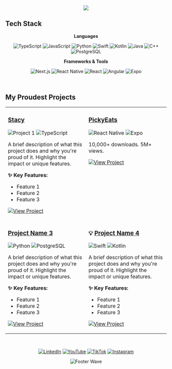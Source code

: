 <div align="center">
<img src="https://capsule-render.vercel.app/api?type=waving&color=gradient&height=200&section=header&text=Kevin%20He&fontSize=80&fontColor=fff&animation=fadeIn&fontAlignY=38" />
</div>

## Tech Stack
<div align="center">

**Languages**

![TypeScript](https://img.shields.io/badge/-TypeScript-3178C6?style=flat-square&logo=typescript&logoColor=white)
![JavaScript](https://img.shields.io/badge/-JavaScript-F7DF1E?style=flat-square&logo=javascript&logoColor=black)
![Python](https://img.shields.io/badge/-Python-3776AB?style=flat-square&logo=python&logoColor=white)
![Swift](https://img.shields.io/badge/-Swift-FA7343?style=flat-square&logo=swift&logoColor=white)
![Kotlin](https://img.shields.io/badge/-Kotlin-7F52FF?style=flat-square&logo=kotlin&logoColor=white)
![Java](https://img.shields.io/badge/-Java-007396?style=flat-square&logo=java&logoColor=white)
![C++](https://img.shields.io/badge/-C++-00599C?style=flat-square&logo=cplusplus&logoColor=white)
![PostgreSQL](https://img.shields.io/badge/-PostgreSQL-336791?style=flat-square&logo=postgresql&logoColor=white)

**Frameworks & Tools**

![Next.js](https://img.shields.io/badge/-Next.js-000000?style=flat-square&logo=nextdotjs&logoColor=white)
![React Native](https://img.shields.io/badge/-React%20Native-61DAFB?style=flat-square&logo=react&logoColor=black)
![React](https://img.shields.io/badge/-React-61DAFB?style=flat-square&logo=react&logoColor=black)
![Angular](https://img.shields.io/badge/-Angular-DD0031?style=flat-square&logo=angular&logoColor=white)
![Expo](https://img.shields.io/badge/-Expo-000020?style=flat-square&logo=expo&logoColor=white)

</div>

<br>

## My Proudest Projects

<div align="center">

<table>
<tr>
<td width="50%" valign="top">

### [Stacy](your-repo-link)

![Project 1](https://img.shields.io/badge/Next.js-000000?style=for-the-badge&logo=nextdotjs&logoColor=white)
![TypeScript](https://img.shields.io/badge/TypeScript-3178C6?style=for-the-badge&logo=typescript&logoColor=white)

A brief description of what this project does and why you're proud of it. Highlight the impact or unique features.

**✨ Key Features:**
- Feature 1
- Feature 2
- Feature 3

[![View Project](https://img.shields.io/badge/View%20Project-FF69B4?style=for-the-badge&logo=github&logoColor=white)](your-repo-link)

</td>
<td width="50%" valign="top">

### [PickyEats](https://github.com/kevinhe04/picky-eats)

![React Native](https://img.shields.io/badge/React_Native-61DAFB?style=for-the-badge&logo=react&logoColor=black)
![Expo](https://img.shields.io/badge/Expo-000020?style=for-the-badge&logo=expo&logoColor=white)

10,000+ downloads. 5M+ views.

[![View Project](https://img.shields.io/badge/View%20Project-FF69B4?style=for-the-badge&logo=github&logoColor=white)](your-repo-link)

</td>
</tr>

<tr>
<td width="50%" valign="top">

### [Project Name 3](your-repo-link)

![Python](https://img.shields.io/badge/Python-3776AB?style=for-the-badge&logo=python&logoColor=white)
![PostgreSQL](https://img.shields.io/badge/PostgreSQL-336791?style=for-the-badge&logo=postgresql&logoColor=white)

A brief description of what this project does and why you're proud of it. Highlight the impact or unique features.

**✨ Key Features:**
- Feature 1
- Feature 2
- Feature 3

[![View Project](https://img.shields.io/badge/View%20Project-FF69B4?style=for-the-badge&logo=github&logoColor=white)](your-repo-link)

</td>
<td width="50%" valign="top">

### 💡 [Project Name 4](your-repo-link)

![Swift](https://img.shields.io/badge/Swift-FA7343?style=for-the-badge&logo=swift&logoColor=white)
![Kotlin](https://img.shields.io/badge/Kotlin-7F52FF?style=for-the-badge&logo=kotlin&logoColor=white)

A brief description of what this project does and why you're proud of it. Highlight the impact or unique features.

**✨ Key Features:**
- Feature 1
- Feature 2
- Feature 3

[![View Project](https://img.shields.io/badge/View%20Project-FF69B4?style=for-the-badge&logo=github&logoColor=white)](your-repo-link)

</td>
</tr>
</table>

</div>

<br>

<div align="center">

[![LinkedIn](https://img.shields.io/badge/LinkedIn-0077B5?style=for-the-badge&logo=linkedin&logoColor=white)](https://www.linkedin.com/in/kvinhe/)
[![YouTube](https://img.shields.io/badge/YouTube-FF0000?style=for-the-badge&logo=youtube&logoColor=white)](https://www.youtube.com/@kvin.he1)
[![TikTok](https://img.shields.io/badge/TikTok-000000?style=for-the-badge&logo=tiktok&logoColor=white)](https://www.tiktok.com/@kvin.he)
[![Instagram](https://img.shields.io/badge/Instagram-E4405F?style=for-the-badge&logo=instagram&logoColor=white)](https://www.instagram.com/kvin.he)

![Footer Wave](https://capsule-render.vercel.app/api?type=waving&color=gradient&height=120&section=footer)

</div>
